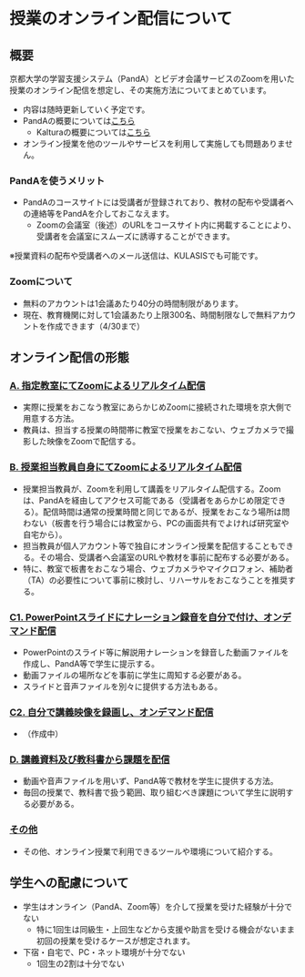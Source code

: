 
# 授業のオンライン配信について

<!--
- 新型コロナウイルス感染症対策として、全学共通科目前期授業については、4月中の実験・実習科目及びILASセミナーを除く授業を原則オンライン配信にて実施することが決まりました。
-->

## 概要
京都大学の学習支援システム（PandA）とビデオ会議サービスのZoomを用いた授業のオンライン配信を想定し、その実施方法についてまとめています。
- 内容は随時更新していく予定です。
- PandAの概要については[こちら](panda)
  - Kalturaの概要については[こちら](kaltura)
- オンライン授業を他のツールやサービスを利用して実施しても問題ありません。

### PandAを使うメリット
- PandAのコースサイトには受講者が登録されており、教材の配布や受講者への連絡等をPandAを介しておこなえます。
  - Zoomの会議室（後述）のURLをコースサイト内に掲載することにより、受講者を会議室にスムーズに誘導することができます。

※授業資料の配布や受講者へのメール送信は、KULASISでも可能です。

### Zoomについて
- 無料のアカウントは1会議あたり40分の時間制限があります。
- 現在、教育機関に対して1会議あたり上限300名、時間制限なしで無料アカウントを作成できます（4/30まで）

## オンライン配信の形態

### [A. 指定教室にてZoomによるリアルタイム配信]()
- 実際に授業をおこなう教室にあらかじめZoomに接続された環境を京大側で用意する方法。
- 教員は、担当する授業の時間帯に教室で授業をおこない、ウェブカメラで撮影した映像をZoomで配信する。

### [B. 授業担当教員自身にてZoomによるリアルタイム配信](a_zoom_own.md)
- 授業担当教員が、Zoomを利用して講義をリアルタイム配信する。Zoomは、PandAを経由してアクセス可能である（受講者をあらかじめ限定できる）。配信時間は通常の授業時間と同じであるが、授業をおこなう場所は問わない（板書を行う場合には教室から、PCの画面共有でよければ研究室や自宅から）。
- 担当教員が個人アカウント等で独自にオンライン授業を配信することもできる。その場合、受講者へ会議室のURLや教材を事前に配布する必要がある。
- 特に、教室で板書をおこなう場合、ウェブカメラやマイクロフォン、補助者（TA）の必要性について事前に検討し、リハーサルをおこなうことを推奨する。

### [C1. PowerPointスライドにナレーション録音を自分で付け、オンデマンド配信](b_slidedeck.md)
- PowerPointのスライド等に解説用ナレーションを録音した動画ファイルを作成し、PandA等で学生に提示する。
- 動画ファイルの場所などを事前に学生に周知する必要がある。
- スライドと音声ファイルを別々に提供する方法もある。

### [C2. 自分で講義映像を録画し、オンデマンド配信]()
- （作成中）

### [D. 講義資料及び教科書から課題を配信](c_slidedeck_share.md)
- 動画や音声ファイルを用いず、PandA等で教材を学生に提供する方法。
- 毎回の授業で、教科書で扱う範囲、取り組むべき課題について学生に説明する必要がある。

### [その他](e_others.md)
- その他、オンライン授業で利用できるツールや環境について紹介する。

## 学生への配慮について
- 学生はオンライン（PandA、Zoom等）を介して授業を受けた経験が十分でない
  - 特に1回生は同級生・上回生などから支援や助言を受ける機会がないまま初回の授業を受けるケースが想定されます。
- 下宿・自宅で、PC・ネット環境が十分でない
  - 1回生の2割は十分でない

<!--
### 講習会など
### 学外の情報
### 学生に向けての情報
#### PandAで授業を受けるには
#### Zoomで授業を受けるには
### TAに向けての情報
-->


```python

```
